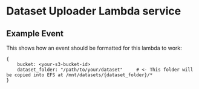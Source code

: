 # Dataset Uploader Lambda service


## Example Event
This shows how an event should be formatted for this lambda to work:
```
{
    bucket: <your-s3-bucket-id>
    dataset_folder: "/path/to/your/dataset"     # <- This folder will be copied into EFS at /mnt/datasets/{dataset_folder}/*
}
```